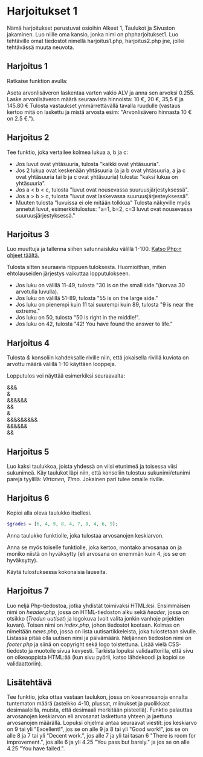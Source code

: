 # Harjoitukset 1

Nämä harjoitukset perustuvat osioihin Alkeet 1, Taulukot ja Sivuston jakaminen. Luo niille oma kansio, jonka nimi on phpharjoitukset1. Luo tehtäville omat tiedostot nimellä harjoitus1.php, harjoitus2.php jne, jollei tehtävässä muuta neuvota.

## Harjoitus 1

Ratkaise funktion avulla:

Aseta arvonlisäveron laskentaa varten vakio ALV ja anna sen arvoksi 0.255. Laske arvonlisäveron määrä seuraavista hinnoista: 10 €, 20 €, 35,5 € ja 145.80 € Tulosta vastaukset ymmärrettävällä tavalla ruudulle (vastaus kertoo mitä on laskettu ja mistä arvosta esim: "Arvonlisävero hinnasta 10 € on 2.5 €.").

## Harjoitus 2

Tee funktio, joka vertailee kolmea lukua a, b ja c:

- Jos luvut ovat yhtäsuuria, tulosta "kaikki ovat yhtäsuuria".
- Jos 2 lukua ovat keskenään yhtäsuuria (a ja b ovat yhtäsuuria, a ja c ovat yhtäsuuria tai b ja c ovat yhtäsuuria) tulosta: "kaksi lukua on yhtäsuuria".
- Jos a < b < c, tulosta "luvut ovat nousevassa suuruusjärjestyksessä".
- Jos a > b > c, tulosta "luvut ovat laskevassa suuruusjärjesteyksessä".
- Muuten tulosta "luvuissa ei ole mitään tolkkua"
Tulosta näkyville myös annetut luvut, esimerkkitulostus: "a=1, b=2, c=3 luvut ovat nousevassa suuruusjärjestyksessä."

## Harjoitus 3

Luo muuttuja ja tallenna siihen satunnaisluku välillä 1-100. [Katso Php:n ohjeet täältä.](https://www.w3schools.com/php/php_math.asp)<base target="_blank">

Tulosta sitten seuraavia riippuen tuloksesta. Huomioithan, miten ehtolauseiden järjestys vaikuttaa lopputulokseen.

- Jos luku on välillä 11-49, tulosta "30 is on the small side."(korvaa 30 arvotulla luvulla).
- Jos luku on välillä 51-89, tulosta "55 is on the large side."
- Jos luku on pienempi kuin 11 tai suurempi kuin 89, tulosta "9 is near the extreme."
- Jos luku on 50, tulosta "50 is right in the middle!".
- Jos luku on 42, tulosta "42! You have found the answer to life."

## Harjoitus 4

Tulosta *&* konsoliin kahdeksalle riville niin, että jokaisella rivillä kuviota on arvottu määrä välillä 1-10 käyttäen looppeja.

Lopputulos voi näyttää esimerkiksi seuraavalta:

&&& \
& \
&&&&&& \
&& \
& \
&&&&&&&&& \
&&&&&& \
&& 

## Harjoitus 5

Luo kaksi taulukkoa, joista yhdessä on viisi etunimeä ja toisessa viisi sukunimeä. Käy taulukot läpi niin, että konsoliin tulostuu sukunimi/etunimi pareja tyylillä: *Virtanen, Timo*. Jokainen pari tulee omalle riville.

## Harjoitus 6

Kopioi alla oleva taulukko itsellesi.

````php
$grades = [6, 4, 9, 8, 4, 7, 8, 4, 6, 9];
````

Anna taulukko funktiolle, joka tulostaa arvosanojen keskiarvon.

Anna se myös toiselle funktiolle, joka kertoo, montako arvosanaa on ja moniko niistä on hyväksytty (eli arvosana on enemmän kuin 4, jos se on hyväksytty).

Käytä tulostuksessa kokonaisia lauseita.

## Harjoitus 7

Luo neljä Php-tiedostoa, jotka yhdistät toimivaksi HTML:ksi. Ensimmäisen nimi on *header.php*, jossa on HTML-tiedoston alku sekä *header*, jossa on otsikko (*Tredun uutiset*) ja logokuva (voit valita jonkin vanhoje prjektien kuvan). Toisen nimi on *index.php*, johon tiedostot kootaan. Kolmas on nimeltään *news.php*, jossa on lista uutisartikkeleista, joka tulostetaan sivulle. Listassa pitää olla uutisen nimi ja päivämäärä. Neljännen tiedoston nimi on *footer.php* ja siinä on copyright sekä logo toistettuna. Lisää vielä CSS-tiedosto ja muotoile sivua kevyesti. Tarkista lopuksi validaattorilla, että sivu on oikeaoppista HTML:ää (kun sivu pyörii, katso lähdekoodi ja kopioi se validaattoriin).

## Lisätehtävä

Tee funktio, joka ottaa vastaan taulukon, jossa on koearvosanoja ennalta tuntematon määrä (asteikko 4-10, plussat, miinukset ja puolikkaat desimaaleilla, muista, että desimaali merkitään pisteellä). Funktio palauttaa arvosanojen keskiarvon eli arvosanat laskettuna yhteen ja jaettuna arvosanojen määrällä. Lopuksi ohjelma antaa seuraavat viestit: jos keskiarvo on 9 tai yli "Excellent!", jos se on alle 9 ja 8 tai yli "Good work!", jos se on alle 8 ja 7 tai yli "Decent work.", jos alle 7 ja yli tai tasan 6 "There is room for improvement.", jos alle 6 ja yli 4.25 "You pass but barely." ja jos se on alle 4.25 "You have failed.".